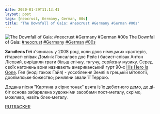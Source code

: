 ```yaml
---
date: 2020-01-29T11:13:41
layout: post
tags: [neocrust, Germany, German, 00s]
title: "The Downfall of Gaia: #neocrust #Germany #German #00s"
---
```

![The Downfall of Gaia: #neocrust #Germany #German #00s](https://res.cloudinary.com/vast-space-unexplored/image/upload/q_auto,dpr_auto,w_auto/photos/photo_866_29-01-2020_11-13-41.jpg)
The Downfall of Gaia: [#neocrust](/tags/#neocrust) [#Germany](/tags/#Germany) [#German](/tags/#German) [#00s](/tags/#00s)

**Загибель Геї** з&#39;явилась у 2008 році, коли двоє німецьких крастерів, гітарист-співак Домінік Гонсалвес дос Рейс і басист-співак Антон Лісовий, вирішили грати більш епічну, тягучу, серйозну музику. Серед своїх натхнень вони називають американський гурт 90-х [His Hero Is Gone](/2019-10-05-his-hero-is-gone--d-beat-sludgecore-usa-tennessee). Гея (іноді також Гайя) - уособлення Землі в грецькій мітології, доолімпське божество; римляни звали її Террою.

Додана пісня &quot;Картина в сірих тонах&quot; взята із їх дебютного демо, де ді-біт основа забарвлена художніми засобами пост-металу, скрімо, можливо, навіть блек-металу.

[RUTRACKER](https://rutracker.org/forum/viewtopic.php?t=4867109)
